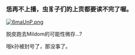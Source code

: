 ### 恁再不上播，虫豸子们的上贡都要读不完了喔。

[![6maUnP.png](https://s3.ax1x.com/2021/03/05/6maUnP.png)](https://imgtu.com/i/6maUnP)

脱皮跑去Mildom的可能性微存...?

哦k孙被封号了，那没事了。